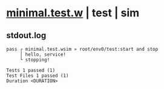 # [minimal.test.w](../../../../../../examples/tests/sdk_tests/service/minimal.test.w) | test | sim

## stdout.log
```log
pass ┌ minimal.test.wsim » root/env0/test:start and stop
     │ hello, service!
     └ stopping!
 
Tests 1 passed (1)
Test Files 1 passed (1)
Duration <DURATION>
```

